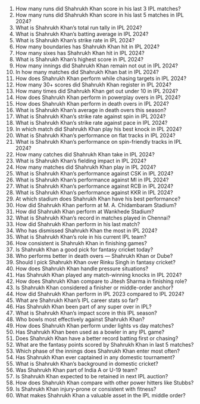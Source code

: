 1. How many runs did Shahrukh Khan score in his last 3 IPL matches?  
2. How many runs did Shahrukh Khan score in his last 5 matches in IPL 2024?  
3. What is Shahrukh Khan’s total run tally in IPL 2024?  
4. What is Shahrukh Khan’s batting average in IPL 2024?  
5. What is Shahrukh Khan’s strike rate in IPL 2024?  
6. How many boundaries has Shahrukh Khan hit in IPL 2024?  
7. How many sixes has Shahrukh Khan hit in IPL 2024?  
8. What is Shahrukh Khan’s highest score in IPL 2024?  
9. How many innings did Shahrukh Khan remain not out in IPL 2024?  
10. In how many matches did Shahrukh Khan bat in IPL 2024?  
11. How does Shahrukh Khan perform while chasing targets in IPL 2024?  
12. How many 30+ scores did Shahrukh Khan register in IPL 2024?  
13. How many times did Shahrukh Khan get out under 10 in IPL 2024?  
14. How does Shahrukh Khan perform in powerplay overs in IPL 2024?  
15. How does Shahrukh Khan perform in death overs in IPL 2024?  
16. What is Shahrukh Khan’s average in death overs this season?  
17. What is Shahrukh Khan’s strike rate against spin in IPL 2024?  
18. What is Shahrukh Khan’s strike rate against pace in IPL 2024?  
19. In which match did Shahrukh Khan play his best knock in IPL 2024?  
20. What is Shahrukh Khan’s performance on flat tracks in IPL 2024?  
21. What is Shahrukh Khan’s performance on spin-friendly tracks in IPL 2024?  
22. How many catches did Shahrukh Khan take in IPL 2024?  
23. What is Shahrukh Khan’s fielding impact in IPL 2024?  
24. How many matches did Shahrukh Khan play in IPL 2024?  
25. What is Shahrukh Khan’s performance against CSK in IPL 2024?  
26. What is Shahrukh Khan’s performance against MI in IPL 2024?  
27. What is Shahrukh Khan’s performance against RCB in IPL 2024?  
28. What is Shahrukh Khan’s performance against KKR in IPL 2024?  
29. At which stadium does Shahrukh Khan have his best performance?  
30. How did Shahrukh Khan perform at M. A. Chidambaram Stadium?  
31. How did Shahrukh Khan perform at Wankhede Stadium?  
32. What is Shahrukh Khan’s record in matches played in Chennai?  
33. How did Shahrukh Khan perform in his last match?  
34. Who has dismissed Shahrukh Khan the most in IPL 2024?  
35. What is Shahrukh Khan’s role in his current IPL team?  
36. How consistent is Shahrukh Khan in finishing games?  
37. Is Shahrukh Khan a good pick for fantasy cricket today?  
38. Who performs better in death overs — Shahrukh Khan or Dube?  
39. Should I pick Shahrukh Khan over Rinku Singh in fantasy cricket?  
40. How does Shahrukh Khan handle pressure situations?  
41. Has Shahrukh Khan played any match-winning knocks in IPL 2024?  
42. How does Shahrukh Khan compare to Jitesh Sharma in finishing role?  
43. Is Shahrukh Khan considered a finisher or middle-order anchor?  
44. How did Shahrukh Khan perform in IPL 2023 compared to IPL 2024?  
45. What are Shahrukh Khan’s IPL career stats so far?  
46. Has Shahrukh Khan been part of any super over in IPL?  
47. What is Shahrukh Khan’s impact score in this IPL season?  
48. Who bowls most effectively against Shahrukh Khan?  
49. How does Shahrukh Khan perform under lights vs day matches?  
50. Has Shahrukh Khan been used as a bowler in any IPL game?  
51. Does Shahrukh Khan have a better record batting first or chasing?  
52. What are the fantasy points scored by Shahrukh Khan in last 5 matches?  
53. Which phase of the innings does Shahrukh Khan enter most often?  
54. Has Shahrukh Khan ever captained in any domestic tournament?  
55. What is Shahrukh Khan’s background in domestic cricket?  
56. Was Shahrukh Khan part of India A or U-19 team?  
57. Is Shahrukh Khan expected to be retained in next IPL auction?  
58. How does Shahrukh Khan compare with other power hitters like Stubbs?  
59. Is Shahrukh Khan injury-prone or consistent with fitness?  
60. What makes Shahrukh Khan a valuable asset in the IPL middle order?